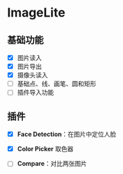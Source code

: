 # ImageLite

## 基础功能

- [x] 图片读入
- [x] 图片导出
- [x] 摄像头读入
- [ ] 基础点、线、画笔、圆和矩形
- [ ] 插件导入功能

## 插件

- [x] **Face Detection**：在图片中定位人脸
- [x] **Color Picker** 取色器
- [ ] **Compare**：对比两张图片


